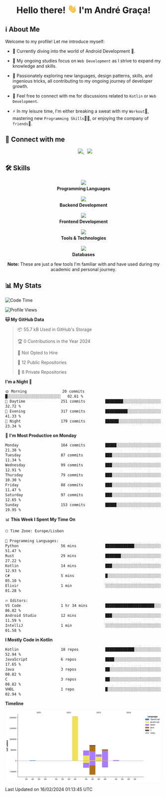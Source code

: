 <h1 align="center">Hello there! <img src="https://raw.githubusercontent.com/ABSphreak/ABSphreak/master/gifs/Hi.gif" width="30"> I'm André Graça!</h1>

## ℹ️ About Me

Welcome to my profile! Let me introduce myself:

- 🔭 Currently diving into the world of Android Development 📱.

- 🌱 My ongoing studies focus on `Web Development` as I strive to expand my knowledge and skills.
 
- 🚀 Passionately exploring new languages, design patterns, skills, and ingenious tricks, all contributing to my ongoing journey of developer growth.

- 💬 Feel free to connect with me for discussions related to `Kotlin` or `Web Development`.

- ⚡ In my leisure time, I'm either breaking a sweat with my `Workout`💪, mastering new `Programming Skills`👨‍💻, or enjoying the company of `friends`👥.

## 🤝 Connect with me

<p align="center">
  <a style="margin-left: 10px;" target="_blank" href="mailto:sindrome.gracinha@gmail.com">
    <img width="50px" src="https://play-lh.googleusercontent.com/KSuaRLiI_FlDP8cM4MzJ23ml3og5Hxb9AapaGTMZ2GgR103mvJ3AAnoOFz1yheeQBBI">
  </a>
  <a style="margin-left: 10px;" target="_blank" href="https://twitter.com/Andre_Graca3">
    <img src="https://skillicons.dev/icons?i=twitter">
  </a>
</p>

## 🛠️ Skills

<div align="center">
  <p align="center">
    <img src="https://skillicons.dev/icons?i=kotlin,java,js,ts,python,c&perline=6" /><br/>
    <b>Programming Languages</b><br/><br/>
    <img src="https://skillicons.dev/icons?i=spring,nodejs,express&perline=5" /><br/>
    <b>Backend Development</b><br/><br/>
    <img src="https://skillicons.dev/icons?i=react,nextjs,html,css,bootstrap,tailwind&perline=6" /><br/>
    <b>Frontend Development</b><br/><br/>
    <img src="https://skillicons.dev/icons?i=docker,linux,bash,git,github,androidstudio,jenkins,postman&perline=9" /><br/>
    <b>Tools & Technologies</b><br/><br/>
    <img src="https://skillicons.dev/icons?i=postgres,mongodb&perline=2" /><br/>
    <b>Databases</b>
  </p> 
  <p align="center"><b>Note:</b> These are just a few tools I'm familiar with and have used during my academic and personal journey.</p>
</div>

## 📊 My Stats

<!--START_SECTION:waka-->
![Code Time](http://img.shields.io/badge/Code%20Time-671%20hrs%2010%20mins-blue)

![Profile Views](http://img.shields.io/badge/Profile%20Views-8-blue)

**🐱 My GitHub Data** 

> 📦 55.7 kB Used in GitHub's Storage 
 > 
> 🏆 0 Contributions in the Year 2024
 > 
> 🚫 Not Opted to Hire
 > 
> 📜 12 Public Repositories 
 > 
> 🔑 8 Private Repositories 
 > 
**I'm a Night 🦉** 

```text
🌞 Morning                20 commits          █░░░░░░░░░░░░░░░░░░░░░░░░   02.61 % 
🌆 Daytime                251 commits         ████████░░░░░░░░░░░░░░░░░   32.72 % 
🌃 Evening                317 commits         ██████████░░░░░░░░░░░░░░░   41.33 % 
🌙 Night                  179 commits         ██████░░░░░░░░░░░░░░░░░░░   23.34 % 
```
📅 **I'm Most Productive on Monday** 

```text
Monday                   164 commits         █████░░░░░░░░░░░░░░░░░░░░   21.38 % 
Tuesday                  87 commits          ███░░░░░░░░░░░░░░░░░░░░░░   11.34 % 
Wednesday                99 commits          ███░░░░░░░░░░░░░░░░░░░░░░   12.91 % 
Thursday                 79 commits          ███░░░░░░░░░░░░░░░░░░░░░░   10.30 % 
Friday                   88 commits          ███░░░░░░░░░░░░░░░░░░░░░░   11.47 % 
Saturday                 97 commits          ███░░░░░░░░░░░░░░░░░░░░░░   12.65 % 
Sunday                   153 commits         █████░░░░░░░░░░░░░░░░░░░░   19.95 % 
```


📊 **This Week I Spent My Time On** 

```text
🕑︎ Time Zone: Europe/Lisbon

💬 Programming Languages: 
Python                   56 mins             █████████████░░░░░░░░░░░░   51.47 % 
Rust                     29 mins             ███████░░░░░░░░░░░░░░░░░░   27.22 % 
Kotlin                   14 mins             ███░░░░░░░░░░░░░░░░░░░░░░   12.93 % 
C#                       5 mins              █░░░░░░░░░░░░░░░░░░░░░░░░   05.10 % 
Elixir                   1 min               ░░░░░░░░░░░░░░░░░░░░░░░░░   01.28 % 

🔥 Editors: 
VS Code                  1 hr 34 mins        ██████████████████████░░░   86.82 % 
Android Studio           12 mins             ███░░░░░░░░░░░░░░░░░░░░░░   11.59 % 
IntelliJ                 1 min               ░░░░░░░░░░░░░░░░░░░░░░░░░   01.58 % 
```

**I Mostly Code in Kotlin** 

```text
Kotlin                   18 repos            █████████████░░░░░░░░░░░░   52.94 % 
JavaScript               6 repos             ████░░░░░░░░░░░░░░░░░░░░░   17.65 % 
Java                     3 repos             ██░░░░░░░░░░░░░░░░░░░░░░░   08.82 % 
C                        3 repos             ██░░░░░░░░░░░░░░░░░░░░░░░   08.82 % 
VHDL                     1 repo              █░░░░░░░░░░░░░░░░░░░░░░░░   02.94 % 
```



**Timeline**

![Lines of Code chart](https://raw.githubusercontent.com/AndreGraca3/AndreGraca3/main/assets/bar_graph.png)


 Last Updated on 16/02/2024 01:13:45 UTC
<!--END_SECTION:waka-->
